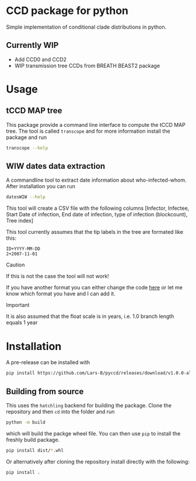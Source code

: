 # CCD package for python

Simple implementation of conditional clade distributions in python.

## Currently WIP

- Add CCD0 and CCD2
- WIP transmission tree CCDs from BREATH BEAST2 package

# Usage

## tCCD MAP tree

This package provide a command line interface to compute the tCCD MAP tree.
The tool is called `transcope` and for more information install the package and run
```bash
transcope --help
```

## WIW dates data extraction

A commandline tool to extract date information about who-infected-whom.
After installation you can run
```bash
datesWIW --help
```

This tool will create a CSV file with the following columns
[Infector, Infectee, Start Date of infection, 
End date of infection, type of infection (blockcount), Tree index]

This tool currently assumes that the tip labels in the tree are formated like this:
```
ID+YYYY-MM-DD
2+2007-11-01
```
> [!Caution]
> If this is not the case the tool will not work!

If you have another format you can either change the code
[here](https://github.com/Lars-B/pyccd/blob/main/src/pyccd/wiw_date_data.py#L18-L19) or let me know
which format you have and I can add it.

> [!Important]
> It is also assumed that the float scale is in years, i.e. 1.0 branch length equals 1 year

# Installation

A pre-release can be installed with
```bash
pip install https://github.com/Lars-B/pyccd/releases/download/v1.0.0-alpha/pyccd-0.1.0-py3-none-any.whl
```

## Building from source

This uses the `hatchling` backend for building the package.
Clone the repository and then `cd` into the folder and run
```bash
python -m build
```
which will build the packge wheel file.
You can then use `pip` to install the freshly build package.
```bash
pip install dist/*.whl
```

Or alternatively after cloning the repository install directly with the 
following: 

```bash
pip install .
```
